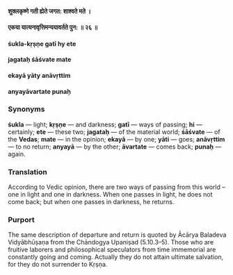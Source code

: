 #### शुक्लकृष्णे गती ह्येते जगत: शाश्वते मते ।
#### एकया यात्यनावृत्तिमन्ययावर्तते पुन: ॥ २६ ॥

#### śukla-kṛṣṇe gatī hy ete
#### jagataḥ śāśvate mate
#### ekayā yāty anāvṛttim
#### anyayāvartate punaḥ

### Synonyms

**śukla** — light; **kṛṣṇe** — and darkness; **gatī** — ways of passing; **hi** — certainly; **ete** — these two; **jagataḥ** — of the material world; **śāśvate** — of the **Vedas**; **mate** — in the opinion; **ekayā** — by one; **yāti** — goes; **anāvṛttim** — to no return; **anyayā** — by the other; **āvartate** — comes back; **punaḥ** — again.

### Translation

According to Vedic opinion, there are two ways of passing from this world – one in light and one in darkness. When one passes in light, he does not come back; but when one passes in darkness, he returns.

### Purport

The same description of departure and return is quoted by Ācārya Baladeva Vidyābhūṣaṇa from the Chāndogya Upaniṣad (5.10.3–5). Those who are fruitive laborers and philosophical speculators from time immemorial are constantly going and coming. Actually they do not attain ultimate salvation, for they do not surrender to Kṛṣṇa.